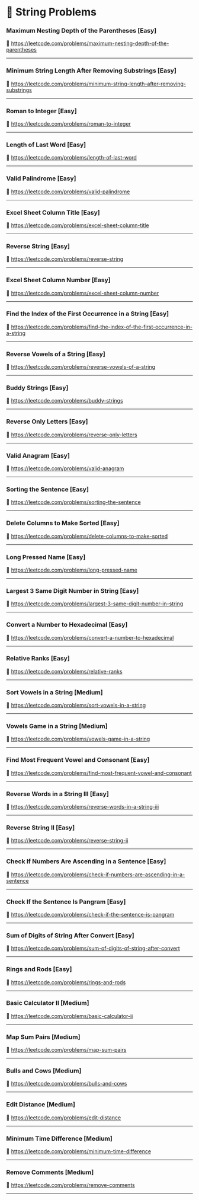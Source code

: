# 🔗 String Problems

### Maximum Nesting Depth of the Parentheses [Easy]

🔗 https://leetcode.com/problems/maximum-nesting-depth-of-the-parentheses

---

### Minimum String Length After Removing Substrings [Easy]

🔗 https://leetcode.com/problems/minimum-string-length-after-removing-substrings

---

### Roman to Integer [Easy]

🔗 https://leetcode.com/problems/roman-to-integer

---

### Length of Last Word [Easy]

🔗 https://leetcode.com/problems/length-of-last-word

---

### Valid Palindrome [Easy]

🔗 https://leetcode.com/problems/valid-palindrome

---

### Excel Sheet Column Title [Easy]

🔗 https://leetcode.com/problems/excel-sheet-column-title

---

### Reverse String [Easy]

🔗 https://leetcode.com/problems/reverse-string

---

### Excel Sheet Column Number [Easy]

🔗 https://leetcode.com/problems/excel-sheet-column-number

---

### Find the Index of the First Occurrence in a String [Easy]

🔗 https://leetcode.com/problems/find-the-index-of-the-first-occurrence-in-a-string

---

### Reverse Vowels of a String [Easy]

🔗 https://leetcode.com/problems/reverse-vowels-of-a-string

---

### Buddy Strings [Easy]

🔗 https://leetcode.com/problems/buddy-strings

---

### Reverse Only Letters [Easy]

🔗 https://leetcode.com/problems/reverse-only-letters

---

### Valid Anagram [Easy]

🔗 https://leetcode.com/problems/valid-anagram

---

### Sorting the Sentence [Easy]

🔗 https://leetcode.com/problems/sorting-the-sentence

---

### Delete Columns to Make Sorted [Easy]

🔗 https://leetcode.com/problems/delete-columns-to-make-sorted

---

### Long Pressed Name [Easy]

🔗 https://leetcode.com/problems/long-pressed-name

---

### Largest 3 Same Digit Number in String [Easy]

🔗 https://leetcode.com/problems/largest-3-same-digit-number-in-string

---

### Convert a Number to Hexadecimal [Easy]

🔗 https://leetcode.com/problems/convert-a-number-to-hexadecimal

---

### Relative Ranks [Easy]

🔗 https://leetcode.com/problems/relative-ranks

---

### Sort Vowels in a String [Medium]

🔗 https://leetcode.com/problems/sort-vowels-in-a-string

---

### Vowels Game in a String [Medium]

🔗 https://leetcode.com/problems/vowels-game-in-a-string

---

### Find Most Frequent Vowel and Consonant [Easy]

🔗 https://leetcode.com/problems/find-most-frequent-vowel-and-consonant

---

### Reverse Words in a String III [Easy]

🔗 https://leetcode.com/problems/reverse-words-in-a-string-iii

---

### Reverse String II [Easy]

🔗 https://leetcode.com/problems/reverse-string-ii

---

### Check If Numbers Are Ascending in a Sentence [Easy]

🔗 https://leetcode.com/problems/check-if-numbers-are-ascending-in-a-sentence

---

### Check If the Sentence Is Pangram [Easy]

🔗 https://leetcode.com/problems/check-if-the-sentence-is-pangram

---

### Sum of Digits of String After Convert [Easy]

🔗 https://leetcode.com/problems/sum-of-digits-of-string-after-convert

---

### Rings and Rods [Easy]

🔗 https://leetcode.com/problems/rings-and-rods

---

### Basic Calculator II [Medium]

🔗 https://leetcode.com/problems/basic-calculator-ii

---

### Map Sum Pairs [Medium]

🔗 https://leetcode.com/problems/map-sum-pairs

---

### Bulls and Cows [Medium]

🔗 https://leetcode.com/problems/bulls-and-cows

---

### Edit Distance [Medium]

🔗 https://leetcode.com/problems/edit-distance

---

### Minimum Time Difference [Medium]

🔗 https://leetcode.com/problems/minimum-time-difference

---

### Remove Comments [Medium]

🔗 https://leetcode.com/problems/remove-comments

---

